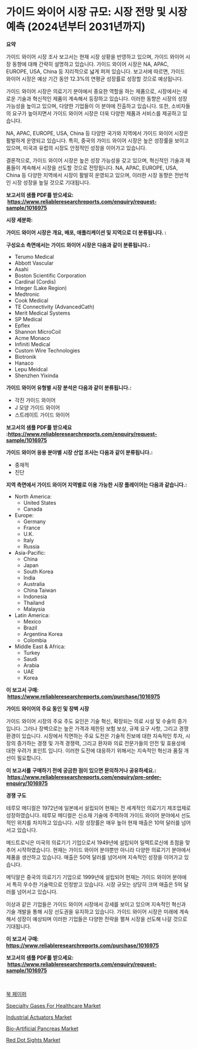 <p><h1>가이드 와이어 시장 규모: 시장 전망 및 시장 예측 (2024년부터 2031년까지)</h1></p><p><strong>요약</strong></p>
<p><p>가이드 와이어 시장 조사 보고서는 현재 시장 상황을 반영하고 있으며, 가이드 와이어 시장 동향에 대해 간략히 설명하고 있습니다. 가이드 와이어 시장은 NA, APAC, EUROPE, USA, China 등 지리적으로 넓게 퍼져 있습니다. 보고서에 따르면, 가이드 와이어 시장은 예상 기간 동안 12.3%의 연평균 성장률로 성장할 것으로 예상됩니다.</p><p>가이드 와이어 시장은 의료기기 분야에서 중요한 역할을 하는 제품으로, 시장에서는 새로운 기술과 혁신적인 제품이 계속해서 등장하고 있습니다. 이러한 동향은 시장의 성장 가능성을 높이고 있으며, 다양한 기업들이 이 분야에 진출하고 있습니다. 또한, 소비자들의 요구가 높아지면서 가이드 와이어 시장은 더욱 다양한 제품과 서비스를 제공하고 있습니다.</p><p>NA, APAC, EUROPE, USA, China 등 다양한 국가와 지역에서 가이드 와이어 시장은 활발하게 운영되고 있습니다. 특히, 중국의 가이드 와이어 시장은 높은 성장률을 보이고 있으며, 미국과 유럽의 시장도 안정적인 성장을 이어가고 있습니다.</p><p>결론적으로, 가이드 와이어 시장은 높은 성장 가능성을 갖고 있으며, 혁신적인 기술과 제품들이 계속해서 시장을 선도할 것으로 전망됩니다. NA, APAC, EUROPE, USA, China 등 다양한 지역에서 시장이 활발히 운영되고 있으며, 이러한 시장 동향은 전반적인 시장 성장을 높일 것으로 기대됩니다.</p></p>
<p><strong>보고서의 샘플 PDF를 받으세요: &nbsp;<a href="https://www.reliableresearchreports.com/enquiry/request-sample/1016975">https://www.reliableresearchreports.com/enquiry/request-sample/1016975</a></strong></p>
<p><strong>시장 세분화:</strong></p>
<p><strong> 가이드 와이어 시장은 개요, 배포, 애플리케이션 및 지역으로 더 분류됩니다. :</strong></p>
<p><strong>구성요소 측면에서는 가이드 와이어 시장은 다음과 같이 분류됩니다.:</strong></p>
<p><ul><li>Terumo Medical</li><li>Abbott Vascular</li><li>Asahi</li><li>Boston Scientific Corporation</li><li>Cardinal (Cordis)</li><li>Integer (Lake Region)</li><li>Medtronic</li><li>Cook Medical</li><li>TE Connectivity (AdvancedCath)</li><li>Merit Medical Systems</li><li>SP Medical</li><li>Epflex</li><li>Shannon MicroCoil</li><li>Acme Monaco</li><li>Infiniti Medical</li><li>Custom Wire Technologies</li><li>Biotronik</li><li>Hanaco</li><li>Lepu Meidcal</li><li>Shenzhen Yixinda</li></ul></p>
<p><strong> 가이드 와이어 유형별 시장 분석은 다음과 같이 분류됩니다.:</strong></p>
<p><ul><li>각진 가이드 와이어</li><li>J 모양 가이드 와이어</li><li>스트레이트 가이드 와이어</li></ul></p>
<p><strong>보고서의 샘플 PDF를 받으세요 :<a href="https://www.reliableresearchreports.com/enquiry/request-sample/1016975">https://www.reliableresearchreports.com/enquiry/request-sample/1016975</a></strong></p>
<p><strong> 가이드 와이어 응용 분야별 시장 산업 조사는 다음과 같이 분류됩니다.:</strong></p>
<p><ul><li>중재적</li><li>진단</li></ul></p>
<p><strong>지역 측면에서 가이드 와이어 지역별로 이용 가능한 시장 플레이어는 다음과 같습니다.:</strong></p>
<p><ul>
    <li>
        North America:
        <ul>
            <li>United States</li>
            <li>Canada</li>
        </ul>
    </li>
    <li>
        Europe:
        <ul>
            <li>Germany</li>
            <li>France</li>
            <li>U.K.</li>
            <li>Italy</li>
            <li>Russia</li>
        </ul>
    </li>
    <li>
        Asia-Pacific:
        <ul>
            <li>China</li>
            <li>Japan</li>
            <li>South Korea</li>
            <li>India</li>
            <li>Australia</li>
            <li>China Taiwan</li>
            <li>Indonesia</li>
            <li>Thailand</li>
            <li>Malaysia</li>
        </ul>
    </li>
    <li>
        Latin America:
        <ul>
            <li>Mexico</li>
            <li>Brazil</li>
            <li>Argentina Korea</li>
            <li>Colombia</li>
        </ul>
    </li>
    <li>
        Middle East & Africa:
        <ul>
            <li>Turkey</li>
            <li>Saudi</li>
            <li>Arabia</li>
            <li>UAE</li>
            <li>Korea</li>
        </ul>
    </li>
    </ul></p>
<p><strong>이 보고서 구매: &nbsp;<a href="https://www.reliableresearchreports.com/purchase/1016975">https://www.reliableresearchreports.com/purchase/1016975</a></strong></p>
<p><strong>가이드 와이어의 주요 동인 및 장벽 시장</strong></p>
<p><p>가이드 와이어 시장의 주요 주도 요인은 기술 혁신, 확장되는 의료 시설 및 수술의 증가입니다. 그러나 장벽으로는 높은 가격과 제한된 보험 보상, 규제 요구 사항, 그리고 경쟁 환경이 있습니다. 시장에서 직면하는 주요 도전은 기술적 진보에 대한 지속적인 투자, 시장의 증가하는 경쟁 및 가격 경쟁력, 그리고 환자와 의료 전문가들의 안전 및 효용성에 대한 우려가 포인트 입니다. 이러한 도전에 대응하기 위해서는 지속적인 혁신과 품질 개선이 필요합니다.</p></p>
<p><strong>이 보고서를 구매하기 전에 궁금한 점이 있으면 문의하거나 공유하세요.: &nbsp;<a href="https://www.reliableresearchreports.com/enquiry/pre-order-enquiry/1016975">https://www.reliableresearchreports.com/enquiry/pre-order-enquiry/1016975</a></strong></p>
<p><strong>경쟁 구도</strong></p>
<p><p>테루모 메디컬은 1972년에 일본에서 설립되어 현재는 전 세계적인 의료기기 제조업체로 성장하였습니다. 테루모 메디컬은 신소재 기술에 주력하여 가이드 와이어 분야에서 선도적인 위치를 차지하고 있습니다. 시장 성장률은 매우 높아 현재 매출은 10억 달러를 넘어서고 있습니다.</p><p>메드트로닉은 미국의 의료기기 기업으로서 1949년에 설립되어 일렉트로신에 초점을 맞추어 시작하였습니다. 현재는 가이드 와이어 분야뿐만 아니라 다양한 의료기기 분야에서 제품을 생산하고 있습니다. 매출은 50억 달러를 넘어서며 지속적인 성장을 이어가고 있습니다.</p><p>메딕알은 중국의 의료기기 기업으로 1999년에 설립되어 현재는 가이드 와이어 분야에서 특히 우수한 기술력으로 인정받고 있습니다. 시장 규모는 상당히 크며 매출은 5억 달러를 넘어서고 있습니다.</p><p>이상과 같은 기업들은 가이드 와이어 시장에서 강세를 보이고 있으며 지속적인 혁신과 기술 개발을 통해 시장 선도권을 유지하고 있습니다. 가이드 와이어 시장은 미래에 계속해서 성장이 예상되며 이러한 기업들은 다양한 전략을 펼쳐 시장을 선도해 나갈 것으로 기대됩니다.</p></p>
<p><strong>이 보고서 구매: &nbsp; <a href="https://www.reliableresearchreports.com/purchase/1016975">https://www.reliableresearchreports.com/purchase/1016975</a></strong></p>
<p><strong>보고서의 샘플 PDF를 받으세요: &nbsp;<a href="https://www.reliableresearchreports.com/enquiry/request-sample/1016975">https://www.reliableresearchreports.com/enquiry/request-sample/1016975</a></strong><strong></strong></p>
<p>&nbsp;</p>
<p><p><a href="https://github.com/mpodehpw07370073/Market-Research-Report-List-1/blob/main/2031581188202.md">북 페이퍼</a></p><p><a href="https://view.publitas.com/reportprime-1/specialty-gases-for-healthcare-market-size-growth-outlook-from-2023-to-2030-projecting-at-markets-trends-analysis-by-application-regional-outlook-and-revenue/">Specialty Gases For Healthcare Market</a></p><p><a href="https://issuu.com/reportprime-2/docs/industrial-actuators-market-size-2030.pptx">Industrial Actuators Market</a></p><p><a href="https://view.publitas.com/reportprime-1/bio-artificial-pancreas-market-research-report-unlocks-analysis-on-the-market-financial-status-market-size-and-market-revenue-upto-2030/">Bio-Artificial Pancreas Market</a></p><p><a href="https://chivalrous-flock-a86.notion.site/Red-Dot-Sights-Market-Share-Market-New-Trends-Analysis-Report-By-Type-By-Application-By-End-use--f0d511af7b0e414f9eb7e892a43f913d">Red Dot Sights Market</a></p></p>